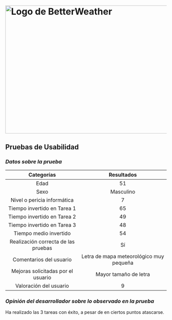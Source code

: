 # <img src="https://user-images.githubusercontent.com/91057639/211689730-a31760df-76da-4ee6-bc6b-8aa34fb7bf3c.png" alt="Logo de BetterWeather" width="900" height="400">

## Pruebas de Usabilidad

### *Datos sobre la prueba*

|             Categorías              |                    Resultados                     |
|:-----------------------------------:|:-------------------------------------------------:|
|                Edad                 |                                                51 |
|                Sexo                 |                                         Masculino |
|     Nivel o pericia informática     |                                                 7 |
|     Tiempo invertido en Tarea 1     |                                                65 |
|     Tiempo invertido en Tarea 2     |                                                49 |
|     Tiempo invertido en Tarea 3     |                                                48 |
|        Tiempo medio invertido       |                                                54 |
| Realización correcta de las pruebas |                                                Sí |
|      Comentarios del usuario        |           Letra de mapa meteorológico muy pequeña |
| Mejoras solicitadas por el usuario  |                             Mayor tamaño de letra |
|       Valoración del usuario        |                                                 9 |

### *Opinión del desarrollador sobre lo observado en la prueba*
Ha realizado las 3 tareas con éxito, a pesar de en ciertos puntos atascarse.
